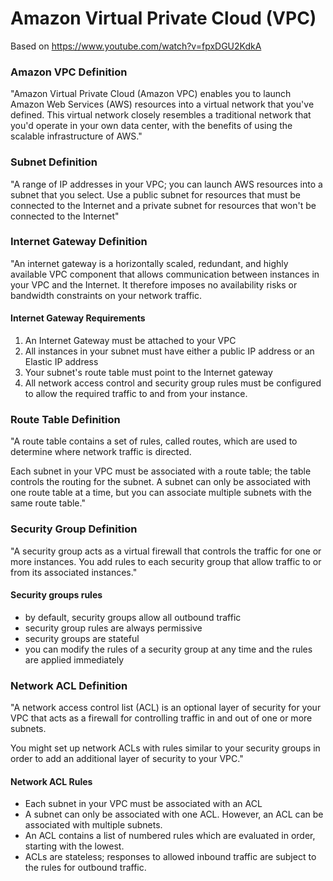 # Amazon Virtual Private Cloud (VPC)
Based on https://www.youtube.com/watch?v=fpxDGU2KdkA

### Amazon VPC Definition
"Amazon Virtual Private Cloud (Amazon VPC) enables you to launch Amazon Web Services (AWS) resources into a virtual network that you've defined. This virtual network closely resembles a traditional network that you'd operate in your own data center, with the benefits of using the scalable infrastructure of AWS."

### Subnet Definition
"A range of IP addresses in your VPC; you can launch AWS resources into a subnet that you select. Use a public subnet for resources that must be connected to the Internet and a private subnet for resources that won't be connected to the Internet"

### Internet Gateway Definition
"An internet gateway is a horizontally scaled, redundant, and highly available VPC component that allows communication between instances in your VPC and the Internet. It therefore imposes no availability risks or bandwidth constraints on your network traffic.

#### Internet Gateway Requirements
1. An Internet Gateway must be attached to your VPC
2. All instances in your subnet must have either a public IP address or an Elastic IP address
3. Your subnet's route table must point to the Internet gateway
4. All network access control and security group rules must be configured to allow the required traffic to and from your instance.

### Route Table Definition
"A route table contains a set of rules, called routes, which are used to determine where network traffic is directed.

Each subnet in your VPC must be associated with a route table; the table controls the routing for the subnet. A subnet can only be associated with one route table at a time, but you can associate multiple subnets with the same route table."

### Security Group Definition
"A security group acts as a virtual firewall that controls the traffic for one or more instances. You add rules to each security group that allow traffic to or from its associated instances."

#### Security groups rules
- by default, security groups allow all outbound traffic
- security group rules are always permissive
- security groups are stateful
- you can modify the rules of a security group at any time and the rules are applied immediately

### Network ACL Definition
"A network access control list (ACL) is an optional layer of security for your VPC that acts as a firewall for controlling traffic in and out of one or more subnets.

You might set up network ACLs with rules similar to your security groups in order to add an additional layer of security to your VPC."

#### Network ACL Rules
- Each subnet in your VPC must be associated with an ACL
- A subnet can only be associated with one ACL. However, an ACL can be associated with multiple subnets.
- An ACL contains a list of numbered rules which are evaluated in order, starting with the lowest.
- ACLs are stateless; responses to allowed inbound traffic are subject to the rules for outbound traffic.